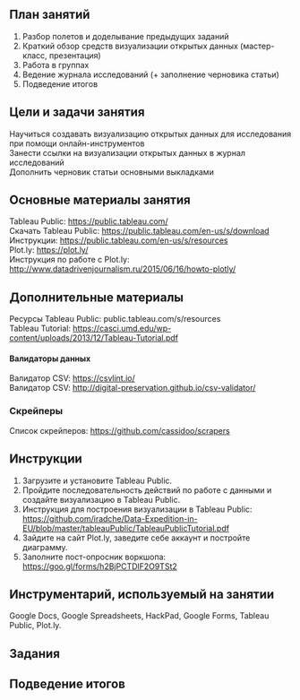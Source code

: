 ## План занятий

1. Разбор полетов и доделывание предыдущих заданий     
2. Краткий обзор средств визуализации открытых данных (мастер-класс, презентация)      
3. Работа в группах    
4. Ведение журнала исследований (+ заполнение черновика статьи)        
5. Подведение итогов    

## Цели и задачи занятия
  
Научиться создавать визуализацию открытых данных для исследования при помощи онлайн-инструментов          
Занести ссылки на визуализации открытых данных в журнал исследований      
Дополнить черновик статьи основными выкладками


## Основные материалы занятия

         
Tableau Public: https://public.tableau.com/       
Скачать Tableau Public: https://public.tableau.com/en-us/s/download     
Инструкции: https://public.tableau.com/en-us/s/resources       
Plot.ly: https://plot.ly/        
Инструкция по работе с Plot.ly: http://www.datadrivenjournalism.ru/2015/06/16/howto-plotly/        
       


## Дополнительные материалы
Ресурсы Tableau Public: public.tableau.com/s/resources      
Tableau Tutorial: https://casci.umd.edu/wp-content/uploads/2013/12/Tableau-Tutorial.pdf     

#### Валидаторы данных
Валидатор CSV: https://csvlint.io/      
Валидатор CSV: http://digital-preservation.github.io/csv-validator/     

### Скрейперы
Список скрейперов: https://github.com/cassidoo/scrapers    


## Инструкции
1. Загрузите и установите Tableau Public.       
2. Пройдите последовательность действий по работе с данными и создайте визуализацию в Tableau Public.
3. Инструкция для построения визуализации в Tableau Public: https://github.com/iradche/Data-Expedition-in-EU/blob/master/tableauPublic/TableauPublicTutorial.pdf     
4. Зайдите на сайт Plot.ly, заведите себе аккаунт и постройте диаграмму.          
5. Заполните пост-опросник воркшопа: https://goo.gl/forms/h2BjPCTDlF2O9TSt2        

## Инструментарий, используемый на занятии
Google Docs, Google Spreadsheets, HackPad, Google Forms, Tableau Public, Plot.ly.

## Задания


## Подведение итогов

